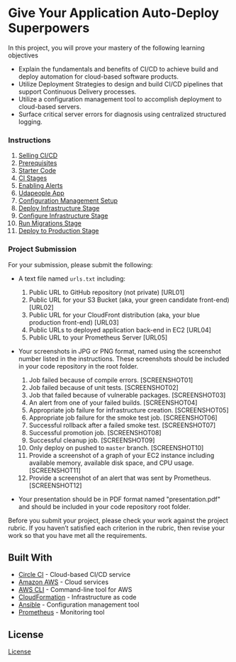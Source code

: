 
# Give Your Application Auto-Deploy Superpowers

In this project, you will prove your mastery of the following learning objectives
- Explain the fundamentals and benefits of CI/CD to achieve build and deploy automation for cloud-based software products.
- Utilize Deployment Strategies to design and build CI/CD pipelines that support Continuous Delivery processes.
- Utilize a configuration management tool to accomplish deployment to cloud-based servers.
- Surface critical server errors for diagnosis using centralized structured logging.

### Instructions

1. [Selling CI/CD](instructions/1-selling-cicd.md)
2. [Prerequisites](instructions/2-prerequisites.md)
3. [Starter Code](instructions/3-starter-code.md)
4. [CI Stages](instructions/4-ci-stages.md)
5. [Enabling Alerts](instructions/5-enabling-alerts.md)
6. [Udapeople App](instructions/6-udapeople-app.md)
7. [Configuration Management Setup](instructions/7-configuration-management-setup.md)
8. [Deploy Infrastructure Stage](instructions/8-deploy-infrastructure-stage.md)
9. [Configure Infrastructure Stage](instructions/9-configure-infrastructure-stage.md)
10. [Run Migrations Stage](instructions/10-run-migrations-stage.md)
11. [Deploy to Production Stage](instructions/11-deploy-to-production.md)

### Project Submission

For your submission, please submit the following:

- A text file named `urls.txt` including:
  1. Public URL to GitHub repository (not private) [URL01]
  1. Public URL for your S3 Bucket (aka, your green candidate front-end) [URL02]
  1. Public URL for your CloudFront distribution (aka, your blue production front-end) [URL03]
  1. Public URLs to deployed application back-end in EC2 [URL04]
  1. Public URL to your Prometheus Server [URL05]
- Your screenshots in JPG or PNG format, named using the screenshot number listed in the instructions. These screenshots should be included in your code repository in the root folder.
  1. Job failed because of compile errors. [SCREENSHOT01]
  1. Job failed because of unit tests. [SCREENSHOT02]
  1. Job that failed because of vulnerable packages. [SCREENSHOT03]
  1. An alert from one of your failed builds. [SCREENSHOT04]
  1. Appropriate job failure for infrastructure creation. [SCREENSHOT05]
  1. Appropriate job failure for the smoke test job. [SCREENSHOT06]
  1. Successful rollback after a failed smoke test. [SCREENSHOT07]  
  1. Successful promotion job. [SCREENSHOT08]
  1. Successful cleanup job. [SCREENSHOT09]
  1. Only deploy on pushed to `master` branch. [SCREENSHOT10]
  1. Provide a screenshot of a graph of your EC2 instance including available memory, available disk space, and CPU usage. [SCREENSHOT11]
  1. Provide a screenshot of an alert that was sent by Prometheus. [SCREENSHOT12]

- Your presentation should be in PDF format named "presentation.pdf" and should be included in your code repository root folder.

Before you submit your project, please check your work against the project rubric. If you haven’t satisfied each criterion in the rubric, then revise your work so that you have met all the requirements.

## Built With

- [Circle CI](www.circleci.com) - Cloud-based CI/CD service
- [Amazon AWS](https://aws.amazon.com/) - Cloud services
- [AWS CLI](https://aws.amazon.com/cli/) - Command-line tool for AWS
- [CloudFormation](https://aws.amazon.com/cloudformation/) - Infrastructure as code
- [Ansible](https://www.ansible.com/) - Configuration management tool
- [Prometheus](https://prometheus.io/) - Monitoring tool

## License

[License](LICENSE.md)
